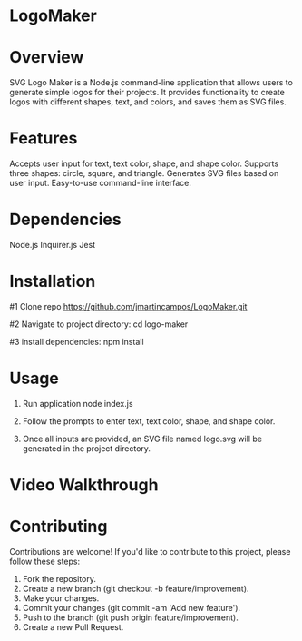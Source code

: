 # LogoMaker

# Overview
SVG Logo Maker is a Node.js command-line application that allows users to generate simple logos for their projects. It provides functionality to create logos with different shapes, text, and colors, and saves them as SVG files.

# Features
Accepts user input for text, text color, shape, and shape color.
Supports three shapes: circle, square, and triangle.
Generates SVG files based on user input.
Easy-to-use command-line interface.

# Dependencies
Node.js
Inquirer.js
Jest

# Installation
#1 Clone repo
https://github.com/jmartincampos/LogoMaker.git

#2 Navigate to project directory:
cd logo-maker

#3 install dependencies:
npm install

# Usage
1. Run application
node index.js

2. Follow the prompts to enter text, text color, shape, and shape color.

3. Once all inputs are provided, an SVG file named logo.svg will be generated in the project directory.

# Video Walkthrough


# Contributing
Contributions are welcome! If you'd like to contribute to this project, please follow these steps:

1. Fork the repository.
2. Create a new branch (git checkout -b feature/improvement).
3. Make your changes.
4. Commit your changes (git commit -am 'Add new feature').
5. Push to the branch (git push origin feature/improvement).
6. Create a new Pull Request.
